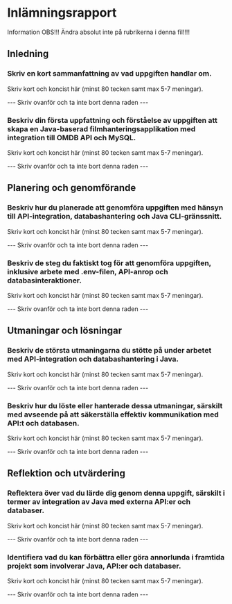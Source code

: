 # Inlämningsrapport

Information
OBS!!! Ändra absolut inte på rubrikerna i denna fil!!!!

## Inledning

### Skriv en kort sammanfattning av vad uppgiften handlar om.

Skriv kort och koncist här (minst 80 tecken samt max 5-7 meningar).

--- Skriv ovanför och ta inte bort denna raden ---

### Beskriv din första uppfattning och förståelse av uppgiften att skapa en Java-baserad filmhanteringsapplikation med integration till OMDB API och MySQL.

Skriv kort och koncist här (minst 80 tecken samt max 5-7 meningar).

--- Skriv ovanför och ta inte bort denna raden ---

## Planering och genomförande

### Beskriv hur du planerade att genomföra uppgiften med hänsyn till API-integration, databashantering och Java CLI-gränssnitt.

Skriv kort och koncist här (minst 80 tecken samt max 5-7 meningar).

--- Skriv ovanför och ta inte bort denna raden ---

### Beskriv de steg du faktiskt tog för att genomföra uppgiften, inklusive arbete med .env-filen, API-anrop och databasinteraktioner.

Skriv kort och koncist här (minst 80 tecken samt max 5-7 meningar).

--- Skriv ovanför och ta inte bort denna raden ---

## Utmaningar och lösningar

### Beskriv de största utmaningarna du stötte på under arbetet med API-integration och databashantering i Java.

Skriv kort och koncist här (minst 80 tecken samt max 5-7 meningar).

--- Skriv ovanför och ta inte bort denna raden ---

### Beskriv hur du löste eller hanterade dessa utmaningar, särskilt med avseende på att säkerställa effektiv kommunikation med API:t och databasen.

Skriv kort och koncist här (minst 80 tecken samt max 5-7 meningar).

--- Skriv ovanför och ta inte bort denna raden ---

## Reflektion och utvärdering

### Reflektera över vad du lärde dig genom denna uppgift, särskilt i termer av integration av Java med externa API:er och databaser.

Skriv kort och koncist här (minst 80 tecken samt max 5-7 meningar).

--- Skriv ovanför och ta inte bort denna raden ---

### Identifiera vad du kan förbättra eller göra annorlunda i framtida projekt som involverar Java, API:er och databaser.

Skriv kort och koncist här (minst 80 tecken samt max 5-7 meningar).

--- Skriv ovanför och ta inte bort denna raden ---
